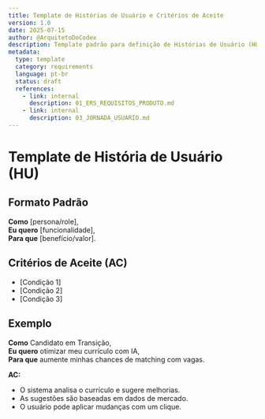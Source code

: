 ```yaml
---
title: Template de Histórias de Usuário e Critérios de Aceite
version: 1.0
date: 2025-07-15
author: @ArquitetoDoCodex
description: Template padrão para definição de Histórias de Usuário (HU) e Critérios de Aceite (AC) na Recoloca.AI.
metadata:
  type: template
  category: requirements
  language: pt-br
  status: draft
  references:
    - link: internal
      description: 01_ERS_REQUISITOS_PRODUTO.md
    - link: internal
      description: 03_JORNADA_USUARIO.md
---
```


# Template de História de Usuário (HU)

## Formato Padrão
**Como** [persona/role],  
**Eu quero** [funcionalidade],  
**Para que** [benefício/valor].

## Critérios de Aceite (AC)
- [Condição 1]
- [Condição 2]
- [Condição 3]

## Exemplo
**Como** Candidato em Transição,  
**Eu quero** otimizar meu currículo com IA,  
**Para que** aumente minhas chances de matching com vagas.

**AC:**
- O sistema analisa o currículo e sugere melhorias.
- As sugestões são baseadas em dados de mercado.
- O usuário pode aplicar mudanças com um clique.